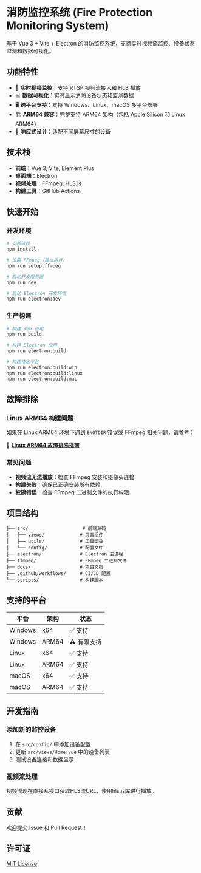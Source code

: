 # 消防监控系统 (Fire Protection Monitoring System)

基于 Vue 3 + Vite + Electron 的消防监控系统，支持实时视频流监控、设备状态监测和数据可视化。

## 功能特性

- 🎥 **实时视频监控**：支持 RTSP 视频流接入和 HLS 播放
- 📊 **数据可视化**：实时显示消防设备状态和监测数据
- 🖥️ **跨平台支持**：支持 Windows、Linux、macOS 多平台部署
- 🏗️ **ARM64 兼容**：完整支持 ARM64 架构（包括 Apple Silicon 和 Linux ARM64）
- 📱 **响应式设计**：适配不同屏幕尺寸的设备

## 技术栈

- **前端**：Vue 3, Vite, Element Plus
- **桌面端**：Electron
- **视频处理**：FFmpeg, HLS.js
- **构建工具**：GitHub Actions

## 快速开始

### 开发环境

```bash
# 安装依赖
npm install

# 设置 FFmpeg（首次运行）
npm run setup:ffmpeg

# 启动开发服务器
npm run dev

# 启动 Electron 开发环境
npm run electron:dev
```

### 生产构建

```bash
# 构建 Web 应用
npm run build

# 构建 Electron 应用
npm run electron:build

# 构建特定平台
npm run electron:build:win
npm run electron:build:linux
npm run electron:build:mac
```

## 故障排除

### Linux ARM64 构建问题

如果在 Linux ARM64 环境下遇到 `ENOTDIR` 错误或 FFmpeg 相关问题，请参考：

📖 **[Linux ARM64 故障排除指南](./docs/LINUX-ARM64-TROUBLESHOOTING.md)**

### 常见问题

- **视频流无法播放**：检查 FFmpeg 安装和摄像头连接
- **构建失败**：确保已正确安装所有依赖
- **权限错误**：检查 FFmpeg 二进制文件的执行权限

## 项目结构

```
├── src/                    # 前端源码
│   ├── views/             # 页面组件
│   ├── utils/             # 工具函数
│   └── config/            # 配置文件
├── electron/              # Electron 主进程
├── ffmpeg/                # FFmpeg 二进制文件
├── docs/                  # 项目文档
├── .github/workflows/     # CI/CD 配置
└── scripts/               # 构建脚本
```

## 支持的平台

| 平台 | 架构 | 状态 |
|------|------|------|
| Windows | x64 | ✅ 支持 |
| Windows | ARM64 | ⚠️ 有限支持 |
| Linux | x64 | ✅ 支持 |
| Linux | ARM64 | ✅ 支持 |
| macOS | x64 | ✅ 支持 |
| macOS | ARM64 | ✅ 支持 |

## 开发指南

### 添加新的监控设备

1. 在 `src/config/` 中添加设备配置
2. 更新 `src/views/Home.vue` 中的设备列表
3. 测试设备连接和数据显示

### 视频流处理

视频流现在直接从接口获取HLS流URL，使用hls.js库进行播放。

## 贡献

欢迎提交 Issue 和 Pull Request！

## 许可证

[MIT License](LICENSE)
